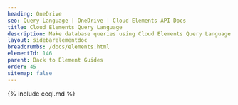 ```yaml
---
heading: OneDrive
seo: Query Language | OneDrive | Cloud Elements API Docs
title: Cloud Elements Query Language
description: Make database queries using Cloud Elements Query Language.
layout: sidebarelementdoc
breadcrumbs: /docs/elements.html
elementId: 146
parent: Back to Element Guides
order: 45
sitemap: false
---
```


{% include ceql.md %}
